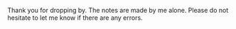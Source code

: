 Thank you for dropping by. The notes are made by me alone. Please do not hesitate to let me know if there are any errors. 

